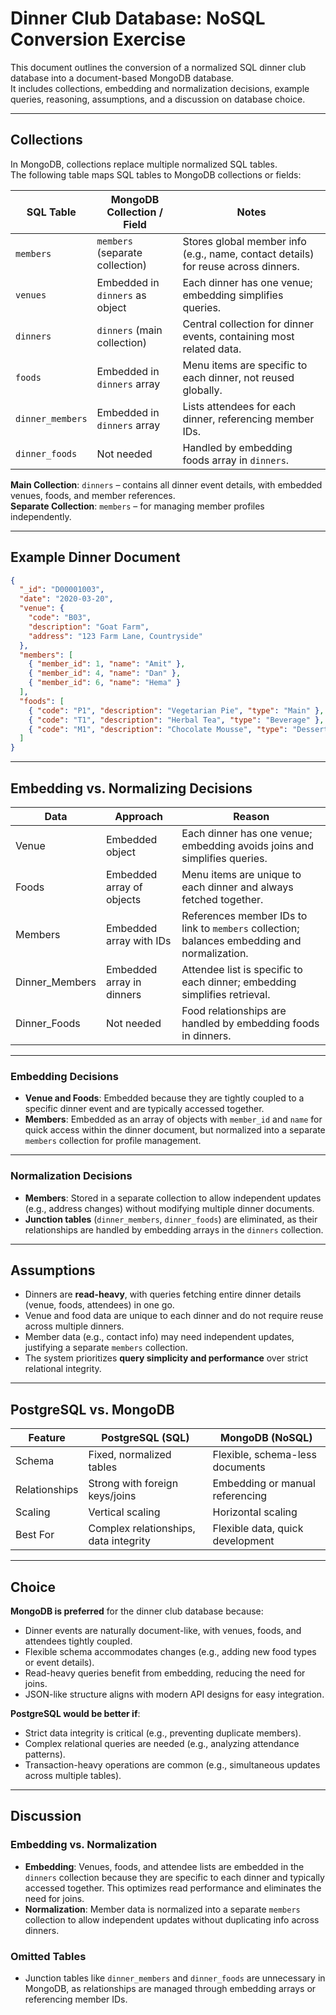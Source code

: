 # Dinner Club Database: NoSQL Conversion Exercise

This document outlines the conversion of a normalized SQL dinner club database into a document-based MongoDB database.  
It includes collections, embedding and normalization decisions, example queries, reasoning, assumptions, and a discussion on database choice.

---

## Collections

In MongoDB, collections replace multiple normalized SQL tables.  
The following table maps SQL tables to MongoDB collections or fields:

| SQL Table       | MongoDB Collection / Field       | Notes                                                                 |
|-----------------|----------------------------------|----------------------------------------------------------------------|
| `members`       | `members` (separate collection) | Stores global member info (e.g., name, contact details) for reuse across dinners. |
| `venues`        | Embedded in `dinners` as object | Each dinner has one venue; embedding simplifies queries.              |
| `dinners`       | `dinners` (main collection)     | Central collection for dinner events, containing most related data.   |
| `foods`         | Embedded in `dinners` array     | Menu items are specific to each dinner, not reused globally.          |
| `dinner_members`| Embedded in `dinners` array     | Lists attendees for each dinner, referencing member IDs.              |
| `dinner_foods`  | Not needed                      | Handled by embedding foods array in `dinners`.                        |

**Main Collection**: `dinners` – contains all dinner event details, with embedded venues, foods, and member references.  
**Separate Collection**: `members` – for managing member profiles independently.

---

## Example Dinner Document

```json
{
  "_id": "D00001003",
  "date": "2020-03-20",
  "venue": {
    "code": "B03",
    "description": "Goat Farm",
    "address": "123 Farm Lane, Countryside"
  },
  "members": [
    { "member_id": 1, "name": "Amit" },
    { "member_id": 4, "name": "Dan" },
    { "member_id": 6, "name": "Hema" }
  ],
  "foods": [
    { "code": "P1", "description": "Vegetarian Pie", "type": "Main" },
    { "code": "T1", "description": "Herbal Tea", "type": "Beverage" },
    { "code": "M1", "description": "Chocolate Mousse", "type": "Dessert" }
  ]
}
```
---
## Embedding vs. Normalizing Decisions

| Data           | Approach                 | Reason                                                                 |
|----------------|--------------------------|------------------------------------------------------------------------|
| Venue          | Embedded object          | Each dinner has one venue; embedding avoids joins and simplifies queries. |
| Foods          | Embedded array of objects| Menu items are unique to each dinner and always fetched together.       |
| Members        | Embedded array with IDs  | References member IDs to link to `members` collection; balances embedding and normalization. |
| Dinner_Members | Embedded array in dinners| Attendee list is specific to each dinner; embedding simplifies retrieval. |
| Dinner_Foods   | Not needed               | Food relationships are handled by embedding foods in dinners.          |

---

### Embedding Decisions

- **Venue and Foods**: Embedded because they are tightly coupled to a specific dinner event and are typically accessed together.  
- **Members**: Embedded as an array of objects with `member_id` and `name` for quick access within the dinner document, but normalized into a separate `members` collection for profile management.

---

### Normalization Decisions

- **Members**: Stored in a separate collection to allow independent updates (e.g., address changes) without modifying multiple dinner documents.  
- **Junction tables** (`dinner_members`, `dinner_foods`) are eliminated, as their relationships are handled by embedding arrays in the `dinners` collection.

---

## Assumptions

- Dinners are **read-heavy**, with queries fetching entire dinner details (venue, foods, attendees) in one go.  
- Venue and food data are unique to each dinner and do not require reuse across multiple dinners.  
- Member data (e.g., contact info) may need independent updates, justifying a separate `members` collection.  
- The system prioritizes **query simplicity and performance** over strict relational integrity.

---

## PostgreSQL vs. MongoDB

| Feature       | PostgreSQL (SQL)                | MongoDB (NoSQL)                       |
|---------------|---------------------------------|--------------------------------------|
| Schema        | Fixed, normalized tables        | Flexible, schema-less documents      |
| Relationships | Strong with foreign keys/joins  | Embedding or manual referencing      |
| Scaling       | Vertical scaling               | Horizontal scaling                    |
| Best For      | Complex relationships, data integrity | Flexible data, quick development |

---

## Choice

**MongoDB is preferred** for the dinner club database because:

- Dinner events are naturally document-like, with venues, foods, and attendees tightly coupled.  
- Flexible schema accommodates changes (e.g., adding new food types or event details).  
- Read-heavy queries benefit from embedding, reducing the need for joins.  
- JSON-like structure aligns with modern API designs for easy integration.  

**PostgreSQL would be better if**:

- Strict data integrity is critical (e.g., preventing duplicate members).  
- Complex relational queries are needed (e.g., analyzing attendance patterns).  
- Transaction-heavy operations are common (e.g., simultaneous updates across multiple tables).

---

## Discussion

### Embedding vs. Normalization

- **Embedding**: Venues, foods, and attendee lists are embedded in the `dinners` collection because they are specific to each dinner and typically accessed together. This optimizes read performance and eliminates the need for joins.  
- **Normalization**: Member data is normalized into a separate `members` collection to allow independent updates without duplicating info across dinners.  

### Omitted Tables

- Junction tables like `dinner_members` and `dinner_foods` are unnecessary in MongoDB, as relationships are managed through embedding arrays or referencing member IDs.
